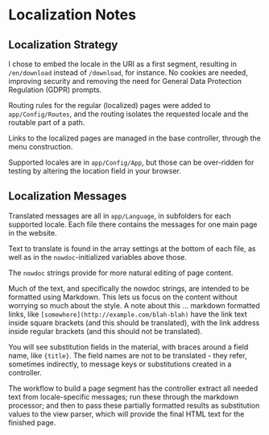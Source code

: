 # Localization Notes

## Localization Strategy

I chose to embed the locale in the URI as a first segment, resulting in
`/en/download` instead of `/download`, for instance.
No cookies are needed, improving security and removing
the need for General Data Protection Regulation (GDPR) prompts.

Routing rules for the regular (localized) pages were added to `app/Config/Routes`,
and the routing isolates the requested locale and the routable part of a path.

Links to the localized pages are managed in the base controller, through the
menu construction.

Supported locales are in `app/Config/App`, but those can be over-ridden for testing
by altering the location field in your browser.

## Localization Messages

Translated messages are all in `app/Language`, in subfolders for each supported
locale. Each file there contains the messages for one main page in the website.

Text to translate is found in the array settings at the bottom of each file,
as well as in the `nowdoc`-initialized variables above those.

The `nowdoc` strings provide for more natural editing of page content.

Much of the text, and specifically the nowdoc strings, are intended to be
formatted using Markdown. This lets us focus on the content without
worrying so much about the style. A note about this ... markdown formatted
links, like `[somewhere](http://example.com/blah-blah)` 
have the link text inside square brackets (and this should be translated),
with the link address inside regular brackets (and this should not be translated).

You will see substitution fields in the material, with braces around a field name, 
like `{title}`. The field names are not to be translated - they refer, sometimes 
indirectly, to message keys or substitutions created in a controller.

The workflow to build a page segment has the controller extract all needed
text from locale-specific messages; run these through the markdown processor;
and then to pass these partially formatted results as substitution
values to the view parser, which will provide the final HTML text for the finished page.
